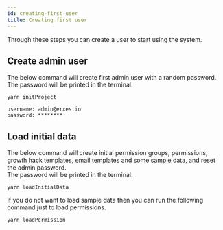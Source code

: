 ```yaml
---
id: creating-first-user
title: Creating first user
---
```


Through these steps you can create a user to start using the system.

## Create admin user

The below command will create first admin user with a random password.  
The password will be printed in the terminal.

```
yarn initProject
```

```
username: admin@erxes.io
password: ********
```

## Load initial data

The below command will create initial permission groups, permissions, growth hack templates, email templates and some sample data, and reset the admin password.  
The password will be printed in the terminal.

```
yarn loadInitialData
```

If you do not want to load sample data then you can run the following command just to load permissions.

```
yarn loadPermission
```
